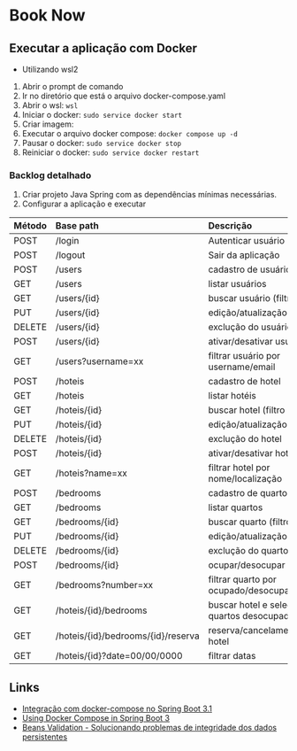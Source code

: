 # Book Now

## Executar a aplicação com Docker

* Utilizando wsl2

1. Abrir o prompt de comando
2. Ir no diretório que está o arquivo docker-compose.yaml
3. Abrir o wsl: `wsl`
4. Iniciar o docker: `sudo service docker start`
5. Criar imagem:
6. Executar o arquivo docker compose: `docker compose up -d`
7. Pausar o docker: `sudo service docker stop`
8. Reiniciar o docker: `sudo service docker restart`

### Backlog detalhado

1. Criar projeto Java Spring com as dependências mínimas necessárias.
2. Configurar a aplicação e executar

| Método | Base path                          | Descrição                                       |
|:-------|:-----------------------------------|:------------------------------------------------|
| POST   | /login                             | Autenticar usuário                              |
| POST   | /logout                            | Sair da aplicação                               |
| POST   | /users                             | cadastro de usuário                             |
| GET    | /users                             | listar usuários                                 |
| GET    | /users/{id}                        | buscar usuário (filtro simples)                 |
| PUT    | /users/{id}                        | edição/atualização do usuário                   |
| DELETE | /users/{id}                        | exclução do usuário                             |
| POST   | /users/{id}                        | ativar/desativar usuário                        |
| GET    | /users?username=xx                 | filtrar usuário por username/email              |
| POST   | /hoteis                            | cadastro de hotel                               |
| GET    | /hoteis                            | listar hotéis                                   |
| GET    | /hoteis/{id}                       | buscar hotel (filtro simples)                   |
| PUT    | /hoteis/{id}                       | edição/atualização do hotel                     |
| DELETE | /hoteis/{id}                       | exclução do hotel                               |
| POST   | /hoteis/{id}                       | ativar/desativar hotel                          |
| GET    | /hoteis?name=xx                    | filtrar hotel por nome/localização              |
| POST   | /bedrooms                          | cadastro de quarto                              |
| GET    | /bedrooms                          | listar quartos                                  |
| GET    | /bedrooms/{id}                     | buscar quarto (filtro simples)                  |
| PUT    | /bedrooms/{id}                     | edição/atualização do quarto                    |
| DELETE | /bedrooms/{id}                     | exclução do quarto                              |
| POST   | /bedrooms/{id}                     | ocupar/desocupar quarto                         |
| GET    | /bedrooms?number=xx                | filtrar quarto por ocupado/desocupado/número    |
| GET    | /hoteis/{id}/bedrooms              | buscar hotel e selecionar os quartos desocupado |
| GET    | /hoteis/{id}/bedrooms/{id}/reserva | reserva/cancelamento de hotel                   |
| GET    | /hoteis/{id}?date=00/00/0000       | filtrar datas                                   |

## Links

- [Integração com docker-compose no Spring Boot 3.1](https://medium.com/@valdemarjuniorr/integra%C3%A7%C3%A3o-com-docker-compose-no-spring-boot-3-1-b0bea36c9549)
- [Using Docker Compose in Spring Boot 3](https://howtodoinjava.com/spring-boot/spring-boot-docker-compose/)
- [Beans Validation - Solucionando problemas de integridade dos dados persistentes](https://www.devmedia.com.br/beans-validation-solucionando-problemas-de-integridade-dos-dados-persistentes/27733)

